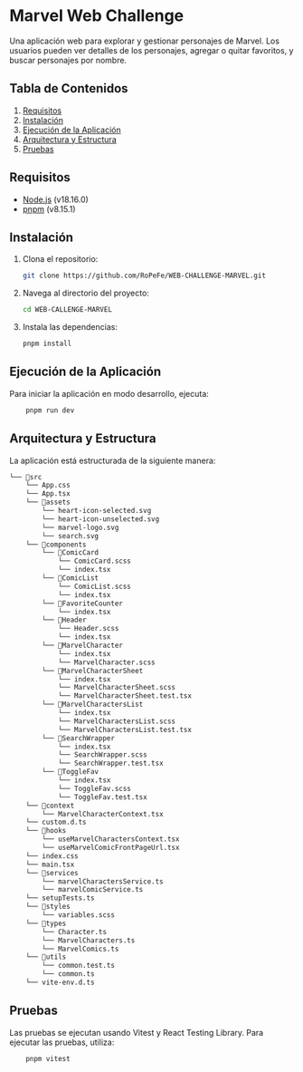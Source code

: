 # Marvel Web Challenge

Una aplicación web para explorar y gestionar personajes de Marvel. Los usuarios pueden ver detalles de los personajes, agregar o quitar favoritos, y
buscar personajes por nombre.

## Tabla de Contenidos

1. [Requisitos](#requisitos)
2. [Instalación](#instalación)
3. [Ejecución de la Aplicación](#ejecución-de-la-aplicación)
4. [Arquitectura y Estructura](#arquitectura-y-estructura)
5. [Pruebas](#pruebas)

## Requisitos

-   [Node.js](https://nodejs.org/) (v18.16.0)
-   [pnpm](https://pnpm.io/es/) (v8.15.1)

## Instalación

1. Clona el repositorio:

    ```bash
    git clone https://github.com/RoPeFe/WEB-CHALLENGE-MARVEL.git
    ```

2. Navega al directorio del proyecto:

    ```bash
    cd WEB-CALLENGE-MARVEL
    ```

3. Instala las dependencias:

    ```bash
    pnpm install
    ```

## Ejecución de la Aplicación

Para iniciar la aplicación en modo desarrollo, ejecuta:

```bash
    pnpm run dev
```

## Arquitectura y Estructura

La aplicación está estructurada de la siguiente manera:

```bash
└── 📁src
    └── App.css
    └── App.tsx
    └── 📁assets
        └── heart-icon-selected.svg
        └── heart-icon-unselected.svg
        └── marvel-logo.svg
        └── search.svg
    └── 📁components
        └── 📁ComicCard
            └── ComicCard.scss
            └── index.tsx
        └── 📁ComicList
            └── ComicList.scss
            └── index.tsx
        └── 📁FavoriteCounter
            └── index.tsx
        └── 📁Header
            └── Header.scss
            └── index.tsx
        └── 📁MarvelCharacter
            └── index.tsx
            └── MarvelCharacter.scss
        └── 📁MarvelCharacterSheet
            └── index.tsx
            └── MarvelCharacterSheet.scss
            └── MarvelCharacterSheet.test.tsx
        └── 📁MarvelCharactersList
            └── index.tsx
            └── MarvelCharactersList.scss
            └── MarvelCharactersList.test.tsx
        └── 📁SearchWrapper
            └── index.tsx
            └── SearchWrapper.scss
            └── SearchWrapper.test.tsx
        └── 📁ToggleFav
            └── index.tsx
            └── ToggleFav.scss
            └── ToggleFav.test.tsx
    └── 📁context
        └── MarvelCharacterContext.tsx
    └── custom.d.ts
    └── 📁hooks
        └── useMarvelCharactersContext.tsx
        └── useMarvelComicFrontPageUrl.tsx
    └── index.css
    └── main.tsx
    └── 📁services
        └── marvelCharactersService.ts
        └── marvelComicService.ts
    └── setupTests.ts
    └── 📁styles
        └── variables.scss
    └── 📁types
        └── Character.ts
        └── MarvelCharacters.ts
        └── MarvelComics.ts
    └── 📁utils
        └── common.test.ts
        └── common.ts
    └── vite-env.d.ts
```

## Pruebas

Las pruebas se ejecutan usando Vitest y React Testing Library. Para ejecutar las pruebas, utiliza:

```bash
    pnpm vitest
```
